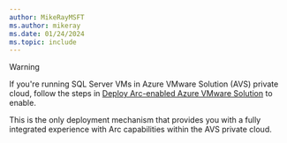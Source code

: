 ```yaml
---
author: MikeRayMSFT
ms.author: mikeray
ms.date: 01/24/2024
ms.topic: include
---
```


> [!WARNING]
>
> If you're running SQL Server VMs in Azure VMware Solution (AVS) private cloud, follow the steps in [Deploy Arc-enabled Azure VMware Solution](/azure/azure-vmware/deploy-arc-for-azure-vmware-solution) to enable.
>
> This is the only deployment mechanism that provides you with a fully integrated experience with Arc capabilities within the AVS private cloud.
